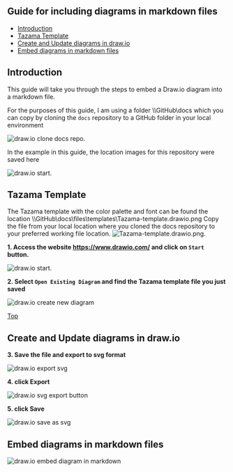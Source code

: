 <!-- SPDX-License-Identifier: Apache-2.0 -->

## Guide for including diagrams in markdown files <!-- omit in toc -->


- [Introduction](#introduction)
- [Tazama Template](#tazama-template)
- [Create and Update diagrams in draw.io](#create-and-update-diagrams-in-drawio)
- [Embed diagrams in markdown files](#embed-diagrams-in-markdown-files)

## Introduction

This guide will take you through the steps to embed a Draw.io diagram into a markdown file.

For the purposes of this guide, I am using a folder \\\GitHub\docs which you can copy by cloning the `docs` repository to a GitHub folder in your local environment

![draw.io clone docs repo](../images/draw.io-clone-docs-repo.png). 

In the example in this guide, the location images for this repository were saved here

![draw.io start](../images/draw.io-folder.png). 

## Tazama Template

The Tazama template with the color palette and font can be found the location \\\GitHub\docs\files\templates\Tazama-template.drawio.png 
Copy the file from your local location where you cloned the docs repository to your preferred working file location.  ![Tazama-template.drawio.png](../files/templates/Tazama-template.drawio.png).   

**1. Access the website https://www.drawio.com/ and click on `Start` button.**

![draw.io start](../images/draw.io-start-button.png).  

**2. Select `Open Existing Diagram` and find the Tazama template file you just saved**

![draw.io create new diagram](../images/draw.io-create-new-diagram.png)

[Top](#introduction)

## Create and Update diagrams in draw.io

**3. Save the file and export to svg format**

![draw.io export svg](../images/draw.io-export-svg.png)

**4. click Export**

![draw.io svg export button](../images/draw.io-svg-export-button.png)

**5. click Save**

![draw.io save as svg ](../images/draw.io-save-as-svg.png)

## Embed diagrams in markdown files

![draw.io embed diagram in markdown](../images/draw.io-embed-diagram.png)
